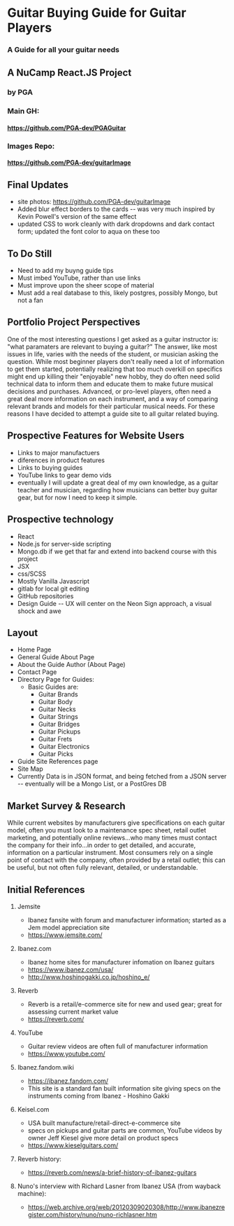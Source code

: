 # Guitar Buying Guide for Guitar Players
### A Guide for all your guitar needs
## A NuCamp React.JS Project
### by PGA

### **Main GH:**
#### https://github.com/PGA-dev/PGAGuitar

### **Images Repo:**
#### https://github.com/PGA-dev/guitarImage

## Final Updates
- site photos: https://github.com/PGA-dev/guitarImage
- Added blur effect borders to the cards -- was very much inspired by Kevin Powell's version of the same effect
- updated CSS to work cleanly with dark dropdowns and dark contact form; updated the font color to aqua on these too

## To Do Still
- Need to add my buyng guide tips
- Must imbed YouTube, rather than use links
- Must improve upon the sheer scope of material
- Must add a real database to this, likely postgres, possibly Mongo, but not a fan 

## Portfolio Project Perspectives
One of the most interesting questions I get asked as a guitar instructor is: "what paramaters are relevant to buying a guitar?" The answer, like most issues in life, varies with the needs of the student, or musician asking the question. While most beginner players don't really need a lot of information to get them started, potentially realizing that too much overkill on specifics might end up killing their "enjoyable" new hobby, they do often need solid technical data to inform them and educate them to make future musical decisions and purchases. Advanced, or pro-level players, often need a great deal more information on each instrument, and a way of comparing relevant brands and models for their particular musical needs. For these reasons I have decided to attempt a guide site to all guitar related buying. 

## Prospective Features for Website Users
- Links to major manufactuers
- diferences in product features
 - Links to buying guides
 - YouTube links to gear demo vids
 - eventually I will update a great deal of my own knowledge, as a guitar teacher and musician, regarding how musicians can better buy guitar gear, but for now I need to keep it simple.

## Prospective technology
- React
- Node.js for server-side scripting
- Mongo.db if we get that far and extend into backend course with this project
- JSX 
- css/SCSS
- Mostly Vanilla Javascript
- gitlab for local git editing
- GitHub repositories
- Design Guide -- UX will center on the Neon Sign approach, a visual shock and awe

## Layout 
- Home Page
- General Guide About Page
- About the Guide Author (About Page)
- Contact Page
- Directory Page for Guides:
    - Basic Guides are:
        - Guitar Brands
        - Guitar Body
        - Guitar Necks
        - Guitar Strings
        - Guitar Bridges
        - Guitar Pickups
        - Guitar Frets
        - Guitar Electronics
        - Guitar Picks
- Guide Site References page
- Site Map
- Currently Data is in JSON format, and being fetched from a JSON server -- eventually will be a Mongo List, or a PostGres DB
## Market Survey & Research

While current websites by manufacturers give specifications on each guitar model, often you must look to a maintenance spec sheet, retail outlet marketing, and potentially online reviews...who many times must contact the company for their info...in order to get detailed, and accurate, information on a particular instrument. Most consumers rely on a single point of contact with the company, often provided by a retail outlet; this can be useful, but not often fully relevant, detailed, or understandable.


## Initial References

1. Jemsite
    - Ibanez fansite with forum and manufacturer information; started as a Jem model appreciation site
    - https://www.jemsite.com/
2. Ibanez.com
    - Ibanez home sites for manufacturer infomation on Ibanez guitars
    - https://www.ibanez.com/usa/
    - http://www.hoshinogakki.co.jp/hoshino_e/

3. Reverb
    - Reverb is a retail/e-commerce site for new and used gear; great for assessing current market value
    - https://reverb.com/

4. YouTube
    - Guitar review videos are often full of manufacturer information
    - https://www.youtube.com/

5. Ibanez.fandom.wiki
    - https://ibanez.fandom.com/
    - This site is a standard fan built information site giving specs on the instruments coming from Ibanez - Hoshino Gakki 

6. Keisel.com
    - USA built manufacture/retail-direct-e-commerce site
    - specs on pickups and guitar parts are common, YouTube videos by owner Jeff Kiesel give more detail on product specs
    - https://www.kieselguitars.com/

7. Reverb history:
    - https://reverb.com/news/a-brief-history-of-ibanez-guitars

8. Nuno's interview with Richard Lasner from Ibanez USA (from wayback machine):
    - https://web.archive.org/web/20120309020308/http://www.ibanezregister.com/history/nuno/nuno-richlasner.htm